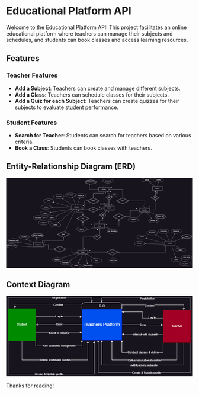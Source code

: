 # Educational Platform API

Welcome to the Educational Platform API! This project facilitates an online educational platform where teachers can manage their subjects and schedules, and students can book classes and access learning resources.

## Features

### Teacher Features

- **Add a Subject**: Teachers can create and manage different subjects.
- **Add a Class**: Teachers can schedule classes for their subjects.
- **Add a Quiz for each Subject**: Teachers can create quizzes for their subjects to evaluate student performance.

### Student Features

- **Search for Teacher**: Students can search for teachers based on various criteria.
- **Book a Class**: Students can book classes with teachers.

## Entity-Relationship Diagram (ERD)
![ERD](edu._erddrawio-Page-1.drawio.png)
## Context Diagram
![Context Diagram](Context_level2_final.drawio.png)

Thanks for reading!
